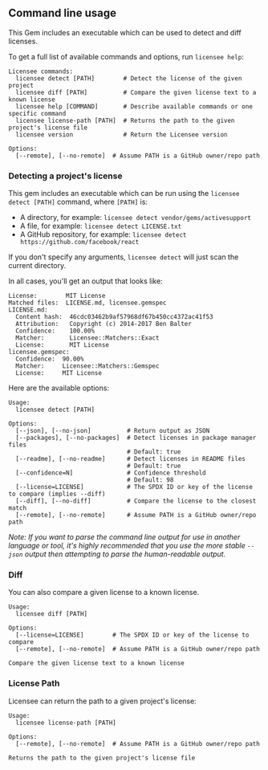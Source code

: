 ## Command line usage

This Gem includes an executable which can be used to detect and diff licenses.

To get a full list of available commands and options, run `licensee help`:

```
Licensee commands:
  licensee detect [PATH]        # Detect the license of the given project
  licensee diff [PATH]          # Compare the given license text to a known license
  licensee help [COMMAND]       # Describe available commands or one specific command
  licensee license-path [PATH]  # Returns the path to the given project's license file
  licensee version              # Return the Licensee version

Options:
  [--remote], [--no-remote]  # Assume PATH is a GitHub owner/repo path
```

### Detecting a project's license

This gem includes an executable which can be run using the `licensee detect [PATH]` command,
where `[PATH]` is:

* A directory, for example: `licensee detect vendor/gems/activesupport`
* A file, for example: `licensee detect LICENSE.txt`
* A GitHub repository, for example: `licensee detect https://github.com/facebook/react`

If you don't specify any arguments, `licensee detect` will just scan the current directory.

In all cases, you'll get an output that looks like:

```
License:        MIT License
Matched files:  LICENSE.md, licensee.gemspec
LICENSE.md:
  Content hash:  46cdc03462b9af57968df67b450cc4372ac41f53
  Attribution:   Copyright (c) 2014-2017 Ben Balter
  Confidence:    100.00%
  Matcher:       Licensee::Matchers::Exact
  License:       MIT License
licensee.gemspec:
  Confidence:  90.00%
  Matcher:     Licensee::Matchers::Gemspec
  License:     MIT License
```

Here are the available options:

```
Usage:
  licensee detect [PATH]

Options:
  [--json], [--no-json]          # Return output as JSON
  [--packages], [--no-packages]  # Detect licenses in package manager files
                                 # Default: true
  [--readme], [--no-readme]      # Detect licenses in README files
                                 # Default: true
  [--confidence=N]               # Confidence threshold
                                 # Default: 98
  [--license=LICENSE]            # The SPDX ID or key of the license to compare (implies --diff)
  [--diff], [--no-diff]          # Compare the license to the closest match
  [--remote], [--no-remote]      # Assume PATH is a GitHub owner/repo path
```

*Note: If you want to parse the command line output for use in another language or tool, it's highly recommended that you use the more stable `--json` output then attempting to parse the human-readable output.*

### Diff

You can also compare a given license to a known license.

```
Usage:
  licensee diff [PATH]

Options:
  [--license=LICENSE]        # The SPDX ID or key of the license to compare
  [--remote], [--no-remote]  # Assume PATH is a GitHub owner/repo path

Compare the given license text to a known license
```

### License Path

Licensee can return the path to a given project's license:

```
Usage:
  licensee license-path [PATH]

Options:
  [--remote], [--no-remote]  # Assume PATH is a GitHub owner/repo path

Returns the path to the given project's license file
```
